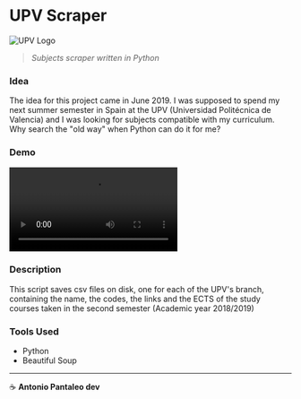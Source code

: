 # UPV Scraper

![UPV Logo](https://www.innoarea.com/wp-content/uploads/2019/08/UPV-Logo.png)

> _Subjects scraper written in Python_

### Idea

The idea for this project came in June 2019. I was supposed to spend my next summer semester in Spain at the UPV (Universidad Politécnica de Valencia) and I was looking for subjects compatible with my curriculum. Why search the "old way" when Python can do it for me?

### Demo

![demo](assets/demo.mp4)

### Description

This script saves csv files on disk, one for each of the UPV's branch, containing the name, the codes, the links and the ECTS of the study courses taken in the second semester (Academic year 2018/2019)

### Tools Used

- Python
- Beautiful Soup

---

☕ **Antonio Pantaleo dev**
